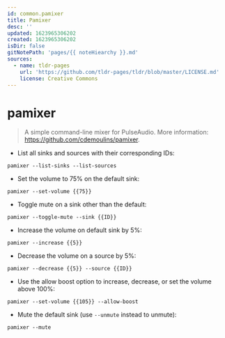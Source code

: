 ```yaml
---
id: common.pamixer
title: Pamixer
desc: ''
updated: 1623965306202
created: 1623965306202
isDir: false
gitNotePath: 'pages/{{ noteHiearchy }}.md'
sources:
  - name: tldr-pages
    url: 'https://github.com/tldr-pages/tldr/blob/master/LICENSE.md'
    license: Creative Commons
---
```

# pamixer

> A simple command-line mixer for PulseAudio.
> More information: <https://github.com/cdemoulins/pamixer>.

- List all sinks and sources with their corresponding IDs:

`pamixer --list-sinks --list-sources`

- Set the volume to 75% on the default sink:

`pamixer --set-volume {{75}}`

- Toggle mute on a sink other than the default:

`pamixer --toggle-mute --sink {{ID}}`

- Increase the volume on default sink by 5%:

`pamixer --increase {{5}}`

- Decrease the volume on a source by 5%:

`pamixer --decrease {{5}} --source {{ID}}`

- Use the allow boost option to increase, decrease, or set the volume above 100%:

`pamixer --set-volume {{105}} --allow-boost`

- Mute the default sink (use `--unmute` instead to unmute):

`pamixer --mute`

